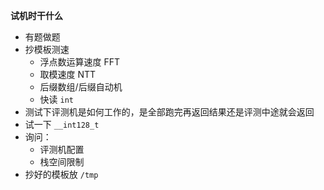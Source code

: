 **试机时干什么**

* 有题做题
* 抄模板测速
    * 浮点数运算速度 FFT
    * 取模速度 NTT
    * 后缀数组/后缀自动机
    * 快读 `int`
* 测试下评测机是如何工作的，是全部跑完再返回结果还是评测中途就会返回
* 试一下 `__int128_t`
* 询问：
    * 评测机配置
    * 栈空间限制
* 抄好的模板放 `/tmp`
